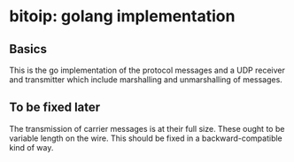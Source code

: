 # bitoip: golang implementation

## Basics
This is the go implementation of the protocol messages and a UDP receiver and transmitter
which include marshalling and unmarshalling of messages.

## To be fixed later
The transmission of carrier messages is at their full size. These ought to be 
variable length on the wire.  This should be fixed in a backward-compatible kind of way.

